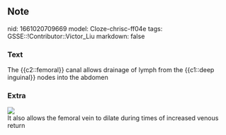 ## Note
nid: 1661020709669
model: Cloze-chrisc-ff04e
tags: GSSE::!Contributor::Victor_Liu
markdown: false

### Text
The {{c2::femoral}} canal allows drainage of lymph from the {{c1::deep inguinal}} nodes into the abdomen

### Extra
<img src="paste-7ebe67ee9387e630833bd557acda017ff7832d6e.jpg">
<div>
  It also allows the femoral vein to dilate during times of
  increased venous return
</div>

